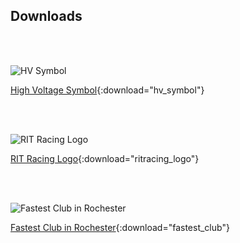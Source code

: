 
## Downloads

<br/><br/>

<div style="text-align: left;">
      <img src="../../Altium/Files/hv_symbol.png" alt="HV Symbol"; style="max-width: 20%; height: auto;" />
</div  >

[High Voltage Symbol](../Altium/Files/hv_symbol.png){:download="hv_symbol"}

<br/><br/>

<div style="text-align: left;">
      <img src="../../Altium/Files/ritracing_logo.png" alt="RIT Racing Logo"; style="max-width: 30%; height: auto;" />
</div>

[RIT Racing Logo](../Altium/Files/ritracing_logo.png){:download="ritracing_logo"}

<br/><br/>

<div style="text-align: left;">
      <img src="../../Altium/Files/fastest_club.png" alt="Fastest Club in Rochester"/>
</div>

[Fastest Club in Rochester](../Altium/Files/fastest_club.png){:download="fastest_club"}